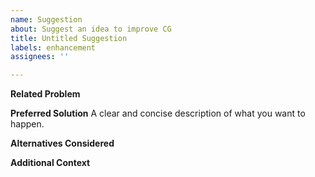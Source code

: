 ```yaml
---
name: Suggestion
about: Suggest an idea to improve CG
title: Untitled Suggestion
labels: enhancement
assignees: ''

---
```


<!-- Don't forget to create a title! -->
**Related Problem** <!-- If anything, what frustrated you and brought you to make this issue? -->

**Preferred Solution** <!-- How would you like things to happen?-->
A clear and concise description of what you want to happen.

**Alternatives Considered** <!-- Any other ways it could be implemented? -->

**Additional Context** <!-- What were you doing as you thought of this suggestion? -->

